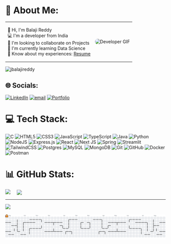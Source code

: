 <h1>💫 About Me:</h1>
<table>
  <tr>
    <td>

👋 Hi, I'm Balaji Reddy  
💻 I'm a developer from India  
🤝 I'm looking to collaborate on Projects  
🌱 I'm currently learning Data Science  
📄 Know about my experiences: <a href="https://drive.google.com/file/d/1vo5Zbc6bYr2A__FUexypKDxLzVTH7X6r/view?usp=sharing" target="_blank">Resume</a>


</td>
    <td>
      <img src="https://media2.giphy.com/media/v1.Y2lkPTc5MGI3NjExc3gxZ3E4bnF2dmZyZzloeWZweDBkazM5OXJyY3RkMGRya21sNWhzZiZlcD12MV9pbnRlcm5hbF9naWZfYnlfaWQmY3Q9Zw/JIX9t2j0ZTN9S/giphy.gif" 
           alt="Developer GIF" 
           width="200" 
           style="border-radius: 8px;">
    </td>
  </tr>
</table>
<p align="left"> <img src="https://komarev.com/ghpvc/?username=jbalajireddy&label=Profile%20views&color=0e75b6&style=flat" alt="jbalajireddy" /> </p>

## 🌐 Socials:
[![LinkedIn](https://img.shields.io/badge/LinkedIn-%230077B5.svg?logo=linkedin&logoColor=white)](https://www.linkedin.com/in/jeedipalli-balaji-reddy) [![email](https://img.shields.io/badge/Email-D14836?logo=gmail&logoColor=white)](mailto:jeedipallybalajireddy@gmail.com) [![Portfolio](https://img.shields.io/badge/My_Portfolio-0077CC.svg?logo=link&logoColor=white)](https://jbalajireddy.netlify.app/)


# 💻 Tech Stack:
![C](https://img.shields.io/badge/c-%2300599C.svg?style=for-the-badge&logo=c&logoColor=white) 
![HTML5](https://img.shields.io/badge/html5-%23E34F26.svg?style=for-the-badge&logo=html5&logoColor=white) 
![CSS3](https://img.shields.io/badge/css3-%231572B6.svg?style=for-the-badge&logo=css3&logoColor=white) 
![JavaScript](https://img.shields.io/badge/javascript-%23323330.svg?style=for-the-badge&logo=javascript&logoColor=%23F7DF1E) 
![TypeScript](https://img.shields.io/badge/typescript-%23007ACC.svg?style=for-the-badge&logo=typescript&logoColor=white) 
![Java](https://img.shields.io/badge/java-%23ED8B00.svg?style=for-the-badge&logo=openjdk&logoColor=white) 
![Python](https://img.shields.io/badge/python-3670A0?style=for-the-badge&logo=python&logoColor=ffdd54) 
![NodeJS](https://img.shields.io/badge/node.js-6DA55F?style=for-the-badge&logo=node.js&logoColor=white) 
![Express.js](https://img.shields.io/badge/express.js-%23404d59.svg?style=for-the-badge&logo=express&logoColor=white)
![React](https://img.shields.io/badge/react-%2320232a.svg?style=for-the-badge&logo=react&logoColor=%2361DAFB) 
![Next JS](https://img.shields.io/badge/Next-black?style=for-the-badge&logo=next.js&logoColor=white) 
![Spring](https://img.shields.io/badge/spring-%236DB33F.svg?style=for-the-badge&logo=spring&logoColor=white) 
![Streamlit](https://img.shields.io/badge/Streamlit-%23FE4B4B.svg?style=for-the-badge&logo=streamlit&logoColor=white) 
![TailwindCSS](https://img.shields.io/badge/tailwindcss-%2338B2AC.svg?style=for-the-badge&logo=tailwind-css&logoColor=white) 
![Postgres](https://img.shields.io/badge/postgres-%23316192.svg?style=for-the-badge&logo=postgresql&logoColor=white) 
![MySQL](https://img.shields.io/badge/mysql-4479A1.svg?style=for-the-badge&logo=mysql&logoColor=white) 
![MongoDB](https://img.shields.io/badge/MongoDB-%234ea94b.svg?style=for-the-badge&logo=mongodb&logoColor=white) 
![Git](https://img.shields.io/badge/git-%23F05033.svg?style=for-the-badge&logo=git&logoColor=white) 
![GitHub](https://img.shields.io/badge/github-%23121011.svg?style=for-the-badge&logo=github&logoColor=white) 
![Docker](https://img.shields.io/badge/docker-%230db7ed.svg?style=for-the-badge&logo=docker&logoColor=white) 
![Postman](https://img.shields.io/badge/Postman-FF6C37?style=for-the-badge&logo=postman&logoColor=white)


# 📊 GitHub Stats:
<img align="left" src="https://github-readme-stats.vercel.app/api?username=JBalajiReddy&theme=dracula&hide_border=false&include_all_commits=false&count_private=false">
<!-- <img src="https://nirzak-streak-stats.vercel.app/?user=JBalajiReddy&theme=dracula&hide_border=false"> -->
<img style="margin-left:20px" align="center" src="https://github-readme-stats.vercel.app/api/top-langs/?username=JBalajiReddy&theme=dracula&hide_border=false&include_all_commits=false&count_private=false&layout=compact">

<!-- 
## 🏆 GitHub Trophies
![](https://github-profile-trophy.vercel.app/?username=JBalajiReddy&theme=radical&no-frame=false&no-bg=true&margin-w=4) -->

---
[![](https://visitcount.itsvg.in/api?id=JBalajiReddy&icon=0&color=0)](https://visitcount.itsvg.in)

<!-- Proudly created with GPRM ( https://gprm.itsvg.in ) -->

<picture>
  <source media="(prefers-color-scheme: dark)" srcset="https://raw.githubusercontent.com/JBalajiReddy/JBalajiReddy/output/pacman-contribution-graph-dark.svg">
  <source media="(prefers-color-scheme: light)" srcset="https://raw.githubusercontent.com/JBalajiReddy/JBalajiReddy/output/pacman-contribution-graph.svg">
  <img alt="pacman contribution graph" src="https://raw.githubusercontent.com/JBalajiReddy/JBalajiReddy/output/pacman-contribution-graph.svg">
</picture>



